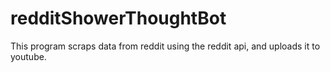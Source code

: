 # redditShowerThoughtBot
This program scraps data from reddit using the reddit api, and uploads it to youtube. 
